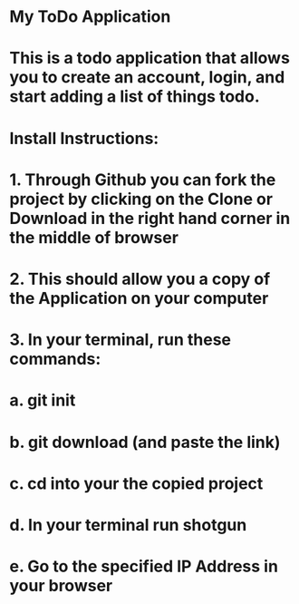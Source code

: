 # My ToDo Application

# This is a todo application that allows you to create an account, login, and start adding a list of things todo.
# Install Instructions:

# 1. Through Github you can fork the project by clicking on the Clone or Download in the right hand corner in the middle of browser
# 2. This should allow you a copy of the Application on your computer
# 3. In your terminal, run these commands:
#         a. git init
#         b. git download (and paste the link)
#         c. cd into your the copied project
#         d. In your terminal run shotgun
#         e. Go to the specified IP Address in your browser
